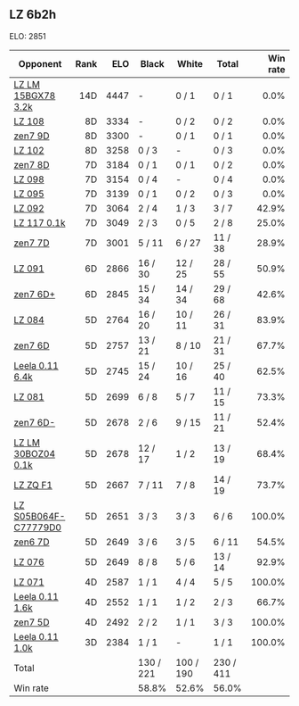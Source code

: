 ## LZ 6b2h ##

ELO: 2851

Opponent | Rank | ELO | Black | White | Total | Win rate
---------|-----:|----:|-------|-------|-------|-------:
[LZ LM 15BGX78 3.2k](LZ%20LM%2015BGX78%203.2k.md) | 14D | 4447 | - | 0 / 1 | 0 / 1 | 0.0%
[LZ 108](LZ%20108.md) | 8D | 3334 | - | 0 / 2 | 0 / 2 | 0.0%
[zen7 9D](zen7%209D.md) | 8D | 3300 | - | 0 / 1 | 0 / 1 | 0.0%
[LZ 102](LZ%20102.md) | 8D | 3258 | 0 / 3 | - | 0 / 3 | 0.0%
[zen7 8D](zen7%208D.md) | 7D | 3184 | 0 / 1 | 0 / 1 | 0 / 2 | 0.0%
[LZ 098](LZ%20098.md) | 7D | 3154 | 0 / 4 | - | 0 / 4 | 0.0%
[LZ 095](LZ%20095.md) | 7D | 3139 | 0 / 1 | 0 / 2 | 0 / 3 | 0.0%
[LZ 092](LZ%20092.md) | 7D | 3064 | 2 / 4 | 1 / 3 | 3 / 7 | 42.9%
[LZ 117 0.1k](LZ%20117%200.1k.md) | 7D | 3049 | 2 / 3 | 0 / 5 | 2 / 8 | 25.0%
[zen7 7D](zen7%207D.md) | 7D | 3001 | 5 / 11 | 6 / 27 | 11 / 38 | 28.9%
[LZ 091](LZ%20091.md) | 6D | 2866 | 16 / 30 | 12 / 25 | 28 / 55 | 50.9%
[zen7 6D+](zen7%206D+.md) | 6D | 2845 | 15 / 34 | 14 / 34 | 29 / 68 | 42.6%
[LZ 084](LZ%20084.md) | 5D | 2764 | 16 / 20 | 10 / 11 | 26 / 31 | 83.9%
[zen7 6D](zen7%206D.md) | 5D | 2757 | 13 / 21 | 8 / 10 | 21 / 31 | 67.7%
[Leela 0.11 6.4k](Leela%200.11%206.4k.md) | 5D | 2745 | 15 / 24 | 10 / 16 | 25 / 40 | 62.5%
[LZ 081](LZ%20081.md) | 5D | 2699 | 6 / 8 | 5 / 7 | 11 / 15 | 73.3%
[zen7 6D-](zen7%206D-.md) | 5D | 2678 | 2 / 6 | 9 / 15 | 11 / 21 | 52.4%
[LZ LM 30BOZ04 0.1k](LZ%20LM%2030BOZ04%200.1k.md) | 5D | 2678 | 12 / 17 | 1 / 2 | 13 / 19 | 68.4%
[LZ ZQ F1](LZ%20ZQ%20F1.md) | 5D | 2667 | 7 / 11 | 7 / 8 | 14 / 19 | 73.7%
[LZ S05B064F-C77779D0](LZ%20S05B064F-C77779D0.md) | 5D | 2651 | 3 / 3 | 3 / 3 | 6 / 6 | 100.0%
[zen6 7D](zen6%207D.md) | 5D | 2649 | 3 / 6 | 3 / 5 | 6 / 11 | 54.5%
[LZ 076](LZ%20076.md) | 5D | 2649 | 8 / 8 | 5 / 6 | 13 / 14 | 92.9%
[LZ 071](LZ%20071.md) | 4D | 2587 | 1 / 1 | 4 / 4 | 5 / 5 | 100.0%
[Leela 0.11 1.6k](Leela%200.11%201.6k.md) | 4D | 2552 | 1 / 1 | 1 / 2 | 2 / 3 | 66.7%
[zen7 5D](zen7%205D.md) | 4D | 2492 | 2 / 2 | 1 / 1 | 3 / 3 | 100.0%
[Leela 0.11 1.0k](Leela%200.11%201.0k.md) | 3D | 2384 | 1 / 1 | - | 1 / 1 | 100.0%
Total | | | 130 / 221 | 100 / 190 | 230 / 411 | 
Win rate| | | 58.8% | 52.6% | 56.0% | 
